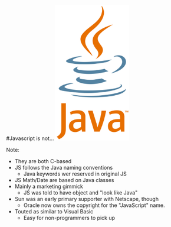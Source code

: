 #Javascript is not...
<img src="/img/java-logo.png" style="width: 200px">

Note:
+ They are both C-based
+ JS follows the Java naming conventions
    + Java keywords wer reserved in original JS
+ JS Math/Date are based on Java classes
+ Mainly a marketing gimmick
    + JS was told to have object and "look like Java"
+ Sun was an early primary supporter with Netscape, though
    + Oracle now owns the copyright for the "JavaScript" name.
+ Touted as similar to Visual Basic
    + Easy for non-programmers to pick up